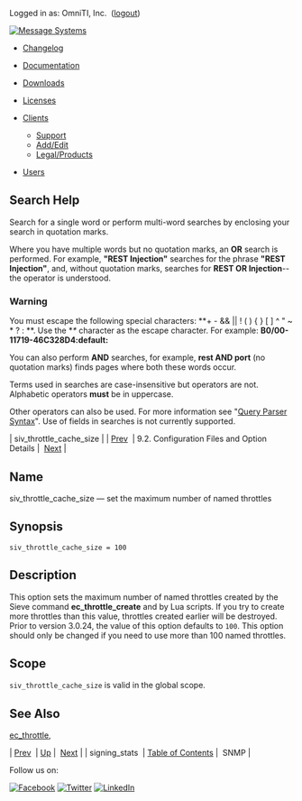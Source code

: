 Logged in as: OmniTI, Inc.  ([logout](https://support.messagesystems.com/logout.php))

[![Message Systems](https://support.messagesystems.com/images/ms-white205.png)](https://support.messagesystems.com/start.php) 

*   [Changelog](https://support.messagesystems.com/start.php?show=changelog)
*   [Documentation](https://support.messagesystems.com/docs/)
*   [Downloads](https://support.messagesystems.com/start.php)

*   [Licenses](https://support.messagesystems.com/license_summary.php)
*   <a href="">Clients</a>
    *   [Support](https://support.messagesystems.com/cs.php)
    *   [Add/Edit](https://support.messagesystems.com/edit_client.php)
    *   [Legal/Products](https://support.messagesystems.com/edit_products.php)
*   [Users](https://support.messagesystems.com/edit_customer.php)

## Search Help

Search for a single word or perform multi-word searches by enclosing your search in quotation marks.

Where you have multiple words but no quotation marks, an **OR** search is performed. For example, **"REST Injection"** searches for the phrase **"REST Injection"**, and, without quotation marks, searches for **REST OR Injection**--the operator is understood.

### Warning

You must escape the following special characters: **+ - && || ! ( ) { } [ ] ^ " ~ * ? : \**. Use the **\** character as the escape character. For example: **B0/00-11719-46C328D4\:default\:**

You can also perform **AND** searches, for example, **rest AND port** (no quotation marks) finds pages where both these words occur.

Terms used in searches are case-insensitive but operators are not. Alphabetic operators **must** be in uppercase.

Other operators can also be used. For more information see "[Query Parser Syntax](https://lucene.apache.org/core/old_versioned_docs/versions/3_0_0/queryparsersyntax.html)". Use of fields in searches is not currently supported.

| siv_throttle_cache_size |
| [Prev](conf.ref.signing_stats.php)  | 9.2. Configuration Files and Option Details |  [Next](conf.ref.snmp.php) |

<a name="conf.ref.siv_throttle_cache_size"></a>
## Name

siv_throttle_cache_size — set the maximum number of named throttles

## Synopsis

`siv_throttle_cache_size = 100`

<a name="idp6669280"></a>
## Description

This option sets the maximum number of named throttles created by the Sieve command **ec_throttle_create** and by Lua scripts. If you try to create more throttles than this value, throttles created earlier will be destroyed. Prior to version 3.0.24, the value of this option defaults to `100`. This option should only be changed if you need to use more than 100 named throttles.

<a name="idp6672096"></a>
## Scope

`siv_throttle_cache_size` is valid in the global scope.

<a name="idp6674144"></a>
## See Also

[ec_throttle](sieve.ref.ec_throttle.php "ec_throttle"),

| [Prev](conf.ref.signing_stats.php)  | [Up](conf.ref.files.php) |  [Next](conf.ref.snmp.php) |
| signing_stats  | [Table of Contents](index.php) |  SNMP |

Follow us on:

[![Facebook](https://support.messagesystems.com/images/icon-facebook.png)](http://www.facebook.com/messagesystems) [![Twitter](https://support.messagesystems.com/images/icon-twitter.png)](http://twitter.com/#!/MessageSystems) [![LinkedIn](https://support.messagesystems.com/images/icon-linkedin.png)](http://www.linkedin.com/company/message-systems)